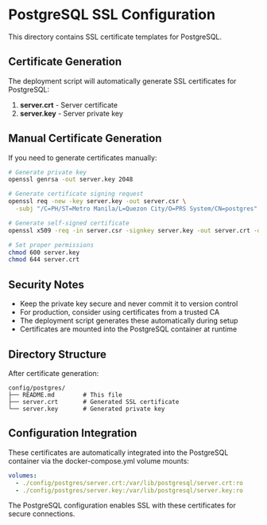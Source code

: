 # PostgreSQL SSL Configuration

This directory contains SSL certificate templates for PostgreSQL.

## Certificate Generation

The deployment script will automatically generate SSL certificates for PostgreSQL:

1. **server.crt** - Server certificate
2. **server.key** - Server private key

## Manual Certificate Generation

If you need to generate certificates manually:

```bash
# Generate private key
openssl genrsa -out server.key 2048

# Generate certificate signing request
openssl req -new -key server.key -out server.csr \
  -subj "/C=PH/ST=Metro Manila/L=Quezon City/O=PRS System/CN=postgres"

# Generate self-signed certificate
openssl x509 -req -in server.csr -signkey server.key -out server.crt -days 365

# Set proper permissions
chmod 600 server.key
chmod 644 server.crt
```

## Security Notes

- Keep the private key secure and never commit it to version control
- For production, consider using certificates from a trusted CA
- The deployment script generates these automatically during setup
- Certificates are mounted into the PostgreSQL container at runtime

## Directory Structure

After certificate generation:
```
config/postgres/
├── README.md        # This file
├── server.crt       # Generated SSL certificate
└── server.key       # Generated private key
```

## Configuration Integration

These certificates are automatically integrated into the PostgreSQL container via the docker-compose.yml volume mounts:

```yaml
volumes:
  - ./config/postgres/server.crt:/var/lib/postgresql/server.crt:ro
  - ./config/postgres/server.key:/var/lib/postgresql/server.key:ro
```

The PostgreSQL configuration enables SSL with these certificates for secure connections.
